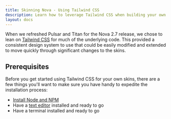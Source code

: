 ```yaml
---
title: Skinning Nova - Using Tailwind CSS
description: Learn how to leverage Tailwind CSS when building your own skins.
layout: docs
---
```


When we refreshed Pulsar and Titan for the Nova 2.7 release, we chose to lean on [Tailwind CSS](https://tailwindcss.com) for much of the underlying code. This provided a consistent design system to use that could be easily modified and extended to move quickly through significant changes to the skins.

## Prerequisites

Before you get started using Tailwind CSS for your own skins, there are a few things you'll want to make sure you have handy to expedite the installation process:

- [Install Node and NPM](https://nodejs.org/en/)
- Have a [text editor](/docs/2.7/before-getting-started#text-editor) installed and ready to go
- Have a terminal installed and ready to go